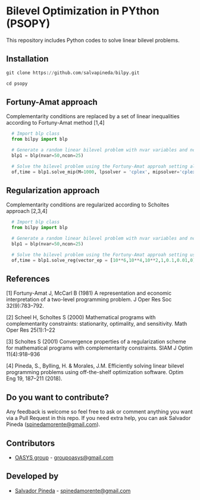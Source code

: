 # Bilevel Optimization in PYthon (PSOPY)

This repository includes Python codes to solve linear bilevel problems.

## Installation

```python
git clone https://github.com/salvapineda/bilpy.git

cd psopy
```

## Fortuny-Amat approach

Complementarity conditions are replaced by a set of linear inequalities according to Fortuny-Amat method [1,4]

```python
  # Import blp class
  from bilpy import blp

  # Generate a random linear bilevel problem with nvar variables and ncon constraints. Further info: help(blp)
  blp1 = blp(nvar=50,ncon=25)

  # Solve the bilevel problem using the Fortuny-Amat approah setting all bigM to 1000. Further info: help(blp.solve_mip)
  of,time = blp1.solve_mip(M=1000, lpsolver = 'cplex', mipsolver='cplex')
```

## Regularization approach

Complementarity conditions are regularized according to Scholtes approach [2,3,4]

```python
  # Import blp class
  from bilpy import blp

  # Generate a random linear bilevel problem with nvar variables and ncon constraints. Further info: help(blp)
  blp1 = blp(nvar=50,ncon=25)

  # Solve the bilevel problem using the Fortuny-Amat approah setting using the following values of the regularization parameter [10**6,10**4,10**2,1,0.1,0.01,0]. Further info: help(blp.solve_reg)
  of,time = blp1.solve_reg(vector_ep = [10**6,10**4,10**2,1,0.1,0.01,0], lpsolver='cplex', nlpsolver='ipopt')
```

## References

[1] Fortuny-Amat J, McCarl B (1981) A representation and economic interpretation of a two-level programming problem. J Oper Res Soc 32(9):783–792.

[2] Scheel H, Scholtes S (2000) Mathematical programs with complementarity constraints: stationarity, optimality, and sensitivity. Math Oper Res 25(1):1–22

[3] Scholtes S (2001) Convergence properties of a regularization scheme for mathematical programs with complementarity constraints. SIAM J Optim 11(4):918–936

[4] Pineda, S., Bylling, H. & Morales, J.M. Efficiently solving linear bilevel programming problems using off-the-shelf optimization software. Optim Eng 19, 187–211 (2018).

## Do you want to contribute?
 
 Any feedback is welcome so feel free to ask or comment anything you want via a Pull Request in this repo. If you need extra help, you can ask Salvador Pineda (spinedamorente@gmail.com).
 
 ## Contributors 
 
 * [OASYS group](http://oasys.uma.es) -  groupoasys@gmail.com
 
 ## Developed by 

 * [Salvador Pineda](https://www.researchgate.net/profile/Salvador_Pineda) - spinedamorente@gmail.com
